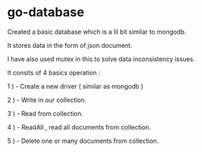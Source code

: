# go-database
Created a basic database which is a lil bit similar to mongodb.

It stores data in the form of json document.

I have also used mutex in this to solve data inconsistency issues.

It consits of 4 basics operation :

1 ) - Create a new driver ( similar as mongodb )

2 ) - Write in our collection.

3 ) - Read from collection.

4 ) - ReadAll , read all documents from collection.

5 ) - Delete one or many documents from collection.
